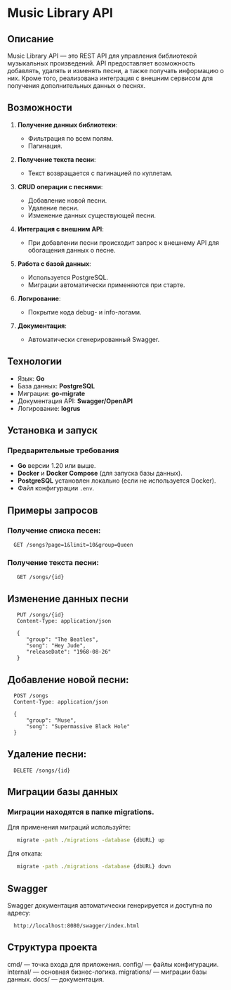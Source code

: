 # Music Library API

## Описание
Music Library API — это REST API для управления библиотекой музыкальных произведений. API предоставляет возможность добавлять, удалять и изменять песни, а также получать информацию о них. Кроме того, реализована интеграция с внешним сервисом для получения дополнительных данных о песнях.

## Возможности
1. **Получение данных библиотеки**:
   - Фильтрация по всем полям.
   - Пагинация.

2. **Получение текста песни**:
   - Текст возвращается с пагинацией по куплетам.

3. **CRUD операции с песнями**:
   - Добавление новой песни.
   - Удаление песни.
   - Изменение данных существующей песни.

4. **Интеграция с внешним API**:
   - При добавлении песни происходит запрос к внешнему API для обогащения данных о песне.

5. **Работа с базой данных**:
   - Используется PostgreSQL.
   - Миграции автоматически применяются при старте.

6. **Логирование**:
   - Покрытие кода debug- и info-логами.

7. **Документация**:
   - Автоматически сгенерированный Swagger.

## Технологии
- Язык: **Go**
- База данных: **PostgreSQL**
- Миграции: **go-migrate**
- Документация API: **Swagger/OpenAPI**
- Логирование: **logrus**

## Установка и запуск

### Предварительные требования
- **Go** версии 1.20 или выше.
- **Docker** и **Docker Compose** (для запуска базы данных).
- **PostgreSQL** установлен локально (если не используется Docker).
- Файл конфигурации `.env`.

## Примеры запросов

### Получение списка песен:

```http
  GET /songs?page=1&limit=10&group=Queen
```

### Получение текста песни:

```http
   GET /songs/{id}
```

## Изменение данных песни

```http
   PUT /songs/{id}
   Content-Type: application/json

   {
      "group": "The Beatles",
      "song": "Hey Jude",
      "releaseDate": "1968-08-26"
   }
```

## Добавление новой песни:

```http
  POST /songs
  Content-Type: application/json
  
  {
      "group": "Muse",
      "song": "Supermassive Black Hole"
  }
```

## Удаление песни:

```http
  DELETE /songs/{id}
```

## Миграции базы данных
### Миграции находятся в папке migrations.
Для применения миграций используйте:

```cmd
   migrate -path ./migrations -database {dbURL} up
```
Для отката:
```cmd
   migrate -path ./migrations -database {dbURL} down
```

## Swagger
Swagger документация автоматически генерируется и доступна по адресу:

```http
  http://localhost:8080/swagger/index.html
```

## Структура проекта
cmd/ — точка входа для приложения.
config/ — файлы конфигурации.
internal/ — основная бизнес-логика.
migrations/ — миграции базы данных.
docs/ — документация.
